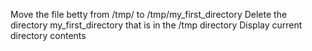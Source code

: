 Move the file betty from /tmp/ to /tmp/my_first_directory
Delete the directory my_first_directory that is in the /tmp directory
Display current directory contents
